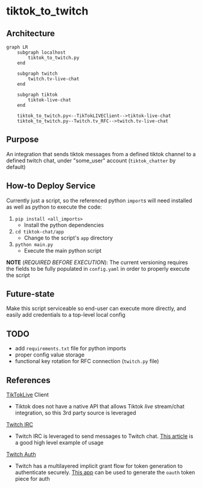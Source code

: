 # tiktok_to_twitch
## Architecture
```mermaid
graph LR
    subgraph localhost
        tiktok_to_twitch.py
    end

    subgraph twitch
        twitch.tv-live-chat
    end
    
    subgraph tiktok
        tiktok-live-chat
    end

    tiktok_to_twitch.py<--TikTokLIVEClient-->tiktok-live-chat
    tiktok_to_twitch.py--Twitch.tv_RFC-->twitch.tv-live-chat
```

## Purpose
An integration that sends tiktok messages from a defined tiktok channel to a defined twitch chat, under "some_user" account (`tiktok_chatter` by default)

## How-to Deploy Service
Currently just a script, so the referenced python `import`s will need installed as well as python to execute the code:
1. `pip install <all_imports>`
    - Install the python dependencies
2. `cd tiktok-chat/app`
    - Change to the script's `app` directory
3. `python main.py`
    - Execute the main python script

**NOTE** (*REQUIRED BEFORE EXECUTION*): The current versioning requires the fields to be fully populated in `config.yaml` in order to properly execute the script

## Future-state
Make this script serviceable so end-user can execute more directly, and easily add credentials to a top-level local config

## TODO
- add `requirements.txt` file for python imports
- proper config value storage
- functional key rotation for RFC connection (`twitch.py` file)

## References
[TikTokLive](https://github.com/isaackogan/TikTokLive) Client
- Tiktok does not have a native API that allows Tiktok *live* stream/chat integration, so this 3rd party source is leveraged

[Twitch IRC](https://dev.twitch.tv/docs/irc/send-receive-messages/)
- Twitch IRC is leveraged to send messages to Twitch chat. [This article](https://www.learndatasci.com/tutorials/how-stream-text-data-twitch-sockets-python/) is a good high level example of usage

[Twitch Auth](https://dev.twitch.tv/docs/irc/authenticate-bot/)
- Twitch has a multilayered implicit grant flow for token generation to authenticate securely. [This app](https://twitchapps.com/tmi/) can be used to generate the `oauth` token piece for auth